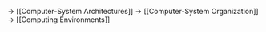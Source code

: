 -> [[Computer-System Architectures]]
-> [[Computer-System Organization]]
-> [[Computing Environments]]
